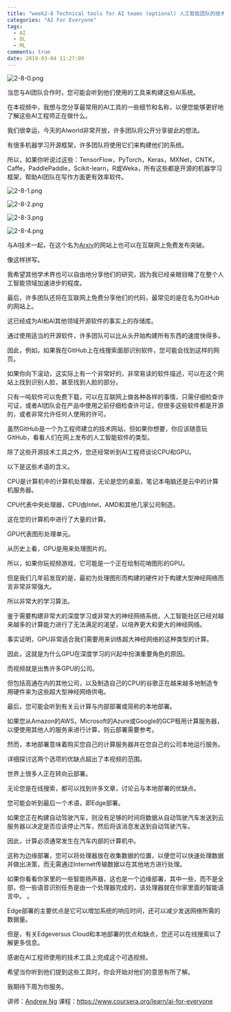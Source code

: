 ```yaml
---
title: "week2-8 Technical tools for AI teams (optional) 人工智能团队的技术工具（可选）"
categories: "AI For Everyone"
tags:
  - AI
  - DL
  - ML
comments: true
date: 2019-03-04 11:27:09
---
```


![2-8-0.png](https://upload-images.jianshu.io/upload_images/910914-790311b2b33cb1d3.png?imageMogr2/auto-orient/strip%7CimageView2/2/w/1240)

当您与AI团队合作时，您可能会听到他们使用的工具来构建这些AI系统。

在本视频中，我想与您分享最常用的AI工具的一些细节和名称，以便您能够更好地了解这些AI工程师正在做什么。

我们很幸运，今天的AIworld非常开放，许多团队将公开分享彼此的想法。

有很多机器学习开源框架，许多团队将使用它们来构建他们的系统。

所以，如果你听说过这些：TensorFlow，PyTorch，Keras，MXNet，CNTK，Caffe，PaddlePaddle，Scikit-learn，R或Weka，所有这些都是开源的机器学习框架，帮助AI团队在写作方面更有效率软件。

<!--more-->

![2-8-1.png](https://upload-images.jianshu.io/upload_images/910914-8737efdc221ab7c9.png?imageMogr2/auto-orient/strip%7CimageView2/2/w/1240)

![2-8-2.png](https://upload-images.jianshu.io/upload_images/910914-496cf4b2b928bff3.png?imageMogr2/auto-orient/strip%7CimageView2/2/w/1240)

![2-8-3.png](https://upload-images.jianshu.io/upload_images/910914-7277888d2f2ea234.png?imageMogr2/auto-orient/strip%7CimageView2/2/w/1240)

![2-8-4.png](https://upload-images.jianshu.io/upload_images/910914-15ce7830b80a09a7.png?imageMogr2/auto-orient/strip%7CimageView2/2/w/1240)

与AI技术一起，在这个名为[Arxiv](https://arxiv.org)的网站上也可以在互联网上免费发布突破。

像这样拼写。

我希望其他学术界也可以自由地分享他们的研究，因为我已经亲眼目睹了在整个人工智能领域加速进步的程度。

最后，许多团队还将在互联网上免费分享他们的代码，最常见的是在名为GitHub的网站上。

这已经成为AI和AI其他领域开源软件的事实上的存储库。

通过使用适当的开源软件，许多团队可以比从头开始构建所有东西的速度快得多。

因此，例如，如果我在GitHub上在线搜索面部识别软件，您可能会找到这样的网页。

如果你向下滚动，这实际上有一个非常好的，非常易读的软件描述，可以在这个网站上找到识别人脸，甚至找到人脸的部分。

只有一吨软件可以免费下载，可以在互联网上做各种各样的事情，只需仔细检查许可证，或者AI团队会在产品中使用之前仔细检查许可证，但很多这些软件都是开源的，或者非常允许任何人使用的许可。

虽然GitHub是一个为工程师建立的技术网站，但如果你想要，你应该随意玩GitHub，看看人们在网上发布的人工智能软件的类型。

除了这些开源技术工具之外，您还经常听到AI工程师谈论CPU和GPU。

以下是这些术语的含义。

CPU是计算机中的计算机处理器，无论是您的桌面，笔记本电脑还是云中的计算机服务器。

CPU代表中央处理器，CPU由Intel，AMD和其他几家公司制造。

这在您的计算机中进行了大量的计算。

GPU代表图形处理单元。

从历史上看，GPU是用来处理图片的。

所以，如果你玩视频游戏，它可能是一个正在绘制花哨图形的GPU。

但是我们几年前发现的是，最初为处理图形而构建的硬件对于构建大型神经网络而言非常非常强大。

所以非常大的学习算法。

鉴于需要构建非常大的深度学习或非常大的神经网络系统，人工智能社区已经对越来越多的计算能力进行了无法满足的渴望，以培养更大和更大的神经网络。

事实证明，GPU非常适合我们需要用来训练超大神经网络的这种类型的计算。

因此，这就是为什么GPU在深度学习的兴起中扮演重要角色的原因。

而视频就是出售许多GPU的公司。

但包括高通在内的其他公司，以及制造自己的CPU的谷歌正在越来越多地制造专用硬件来为这些超大型神经网络供电。

最后，您可能会听到有关云计算与内部部署或简称的本地部署。

如果您从Amazon的AWS，Microsoft的Azure或Google的GCP租用计算服务器，以便使用其他人的服务来进行计算，则云部署需要参考。

然而，本地部署意味着购买您自己的计算服务器并在您自己的公司本地运行服务。

详细探讨这两个选项的优缺点超出了本视频的范围。

世界上很多人正在转向云部署。

无论您是在线搜索，都可以找到许多文章，讨论云与本地部署的优缺点。

您可能会听到最后一个术语，即Edge部署。

如果您正在构建自动驾驶汽车，则没有足够的时间将数据从自动驾驶汽车发送到云服务器以决定是否应该停止汽车，然后将该消息发送到自动驾驶汽车。

因此，计算必须通常发生在汽车内部的计算机中。

这称为边缘部署，您可以将处理器放在收集数据的位置，以便您可以快速处理数据并做出决策，而无需通过Internet传输数据以在其他地方进行处理。

如果你看看你家里的一些智能扬声器，这也是一个边缘部署，其中一些，而不是全部，但一些语音识别任务是由一个处理器完成的，该处理器就在你家里面的智能语言中。 。

Edge部署的主要优点是它可以增加系统的响应时间，还可以减少发送网络所需的数据量。

但是，有关Edgeversus Cloud和本地部署的优点和缺点，您还可以在线搜索以了解更多信息。

感谢在AI工程师使用的技术工具上完成这个可选视频。

希望当你听到他们提到这些工具时，你会开始对他们的意思有所了解。

我期待下周为你服务。

讲师：[Andrew Ng](https://www.coursera.org/instructor/andrewng)
课程：<https://www.coursera.org/learn/ai-for-everyone>
